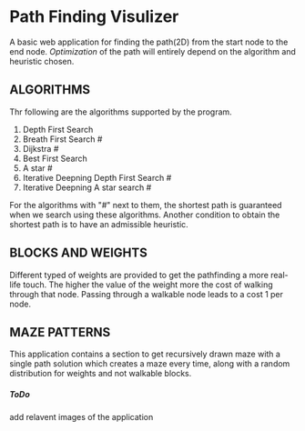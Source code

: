 # Path Finding Visulizer
A basic web application for finding the path(2D) from the start node to the end node. *Optimization* of the path will entirely depend on the algorithm and heuristic chosen. 
## ALGORITHMS
Thr following are the algorithms supported by the program.
 1. Depth First Search 
 2. Breath First Search #
 3. Dijkstra #
 4. Best First Search
 5. A star #
 6. Iterative Deepning Depth First Search #
 7. Iterative Deepning A star search #
 
For the algorithms with "*#*" next to them,  the shortest path is guaranteed when we search using these algorithms. Another condition to obtain the shortest path is to have an admissible heuristic. 
## BLOCKS AND WEIGHTS
Different typed of weights are provided to get the pathfinding a more real-life touch. The higher the value of the weight more the cost of walking through that node. Passing through a walkable node leads to a cost 1 per node.  
## MAZE PATTERNS
This application contains a section to get recursively drawn maze with a single path solution which creates a maze every time, along with a random distribution for weights and not walkable blocks.

##### ToDo
add relavent images of the application
